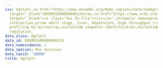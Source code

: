 ```yaml
---
csv: Ugt1a7c,<a href="https://www.ensembl.org/Homo_sapiens/Gene/Summary?db=core;g=ENSMUSG00000090124"
  target="_blank">ENSMUSG00000090124</a>,<a href="https://www.ncbi.nlm.nih.gov/pubmed/23834426"
  target="_blank"><i class="fas fa-file"></i></a>",chromatin immunoprecipitation assay,direct
  interaction,prime adult stage, liver, Hepatocyte, high throughput transcription
  profiling by microarray,nucleotide sequence identification,nucleotide sequence identification,transcriptional
  regulation,
data_alias: Ugt1a7c
data_id: ENSMUSG00000090124
data_numevidence: 1
data_species: Mus musculus
data_taxid: '10090'
title: Ugt1a7c
---
```

